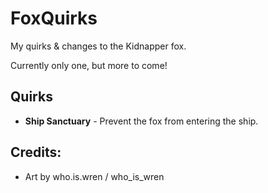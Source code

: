 # FoxQuirks
My quirks & changes to the Kidnapper fox.

Currently only one, but more to come!


## Quirks

- **Ship Sanctuary** - Prevent the fox from entering the ship.


## Credits:

- Art by who.is.wren / who_is_wren
